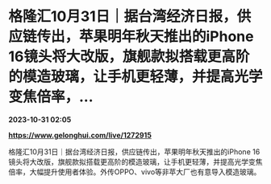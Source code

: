 # 格隆汇10月31日｜据台湾经济日报，供应链传出，苹果明年秋天推出的iPhone 16镜头将大改版，旗舰款拟搭载更高阶的模造玻璃，让手机更轻薄，并提高光学变焦倍率，...

**2023-10-31 02:05**

**https://www.gelonghui.com/live/1272915**

格隆汇10月31日｜据台湾经济日报，供应链传出，苹果明年秋天推出的iPhone 16镜头将大改版，旗舰款拟搭载更高阶的模造玻璃，让手机更轻薄，并提高光学变焦倍率，大幅提升使用者体验。外传OPPO、vivo等非苹大厂也有意导入模造玻璃。